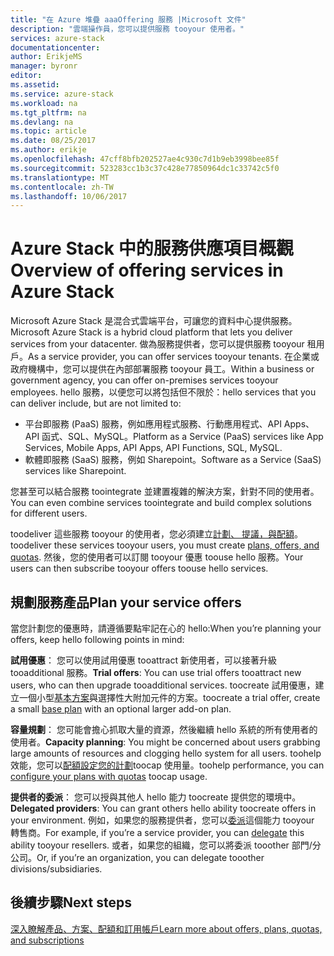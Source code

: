 ```yaml
---
title: "在 Azure 堆疊 aaaOffering 服務 |Microsoft 文件"
description: "雲端操作員，您可以提供服務 tooyour 使用者。"
services: azure-stack
documentationcenter: 
author: ErikjeMS
manager: byronr
editor: 
ms.assetid: 
ms.service: azure-stack
ms.workload: na
ms.tgt_pltfrm: na
ms.devlang: na
ms.topic: article
ms.date: 08/25/2017
ms.author: erikje
ms.openlocfilehash: 47cff8bfb202527ae4c930c7d1b9eb3998bee85f
ms.sourcegitcommit: 523283cc1b3c37c428e77850964dc1c33742c5f0
ms.translationtype: MT
ms.contentlocale: zh-TW
ms.lasthandoff: 10/06/2017
---
```

# <a name="overview-of-offering-services-in-azure-stack"></a><span data-ttu-id="aaa85-103">Azure Stack 中的服務供應項目概觀</span><span class="sxs-lookup"><span data-stu-id="aaa85-103">Overview of offering services in Azure Stack</span></span>

<span data-ttu-id="aaa85-104">Microsoft Azure Stack 是混合式雲端平台，可讓您的資料中心提供服務。</span><span class="sxs-lookup"><span data-stu-id="aaa85-104">Microsoft Azure Stack is a hybrid cloud platform that lets you deliver services from your datacenter.</span></span> <span data-ttu-id="aaa85-105">做為服務提供者，您可以提供服務 tooyour 租用戶。</span><span class="sxs-lookup"><span data-stu-id="aaa85-105">As a service provider, you can offer services tooyour tenants.</span></span> <span data-ttu-id="aaa85-106">在企業或政府機構中，您可以提供在內部部署服務 tooyour 員工。</span><span class="sxs-lookup"><span data-stu-id="aaa85-106">Within a business or government agency, you can offer on-premises services tooyour employees.</span></span> <span data-ttu-id="aaa85-107">hello 服務，以便您可以將包括但不限於：</span><span class="sxs-lookup"><span data-stu-id="aaa85-107">hello services that you can deliver include, but are not limited to:</span></span>

- <span data-ttu-id="aaa85-108">平台即服務 (PaaS) 服務，例如應用程式服務、行動應用程式、API Apps、API 函式、SQL、MySQL。</span><span class="sxs-lookup"><span data-stu-id="aaa85-108">Platform as a Service (PaaS) services like App Services, Mobile Apps, API Apps, API Functions, SQL, MySQL.</span></span>
- <span data-ttu-id="aaa85-109">軟體即服務 (SaaS) 服務，例如 Sharepoint。</span><span class="sxs-lookup"><span data-stu-id="aaa85-109">Software as a Service (SaaS) services like Sharepoint.</span></span>

<span data-ttu-id="aaa85-110">您甚至可以結合服務 toointegrate 並建置複雜的解決方案，針對不同的使用者。</span><span class="sxs-lookup"><span data-stu-id="aaa85-110">You can even combine services toointegrate and build complex solutions for different users.</span></span>

<span data-ttu-id="aaa85-111">toodeliver 這些服務 tooyour 的使用者，您必須建立[計劃、 提議，與配額](azure-stack-plan-offer-quota-overview.md)。</span><span class="sxs-lookup"><span data-stu-id="aaa85-111">toodeliver these services tooyour users, you must create [plans, offers, and quotas](azure-stack-plan-offer-quota-overview.md).</span></span> <span data-ttu-id="aaa85-112">然後，您的使用者可以訂閱 tooyour 優惠 toouse hello 服務。</span><span class="sxs-lookup"><span data-stu-id="aaa85-112">Your users can then subscribe tooyour offers toouse hello services.</span></span>

## <a name="plan-your-service-offers"></a><span data-ttu-id="aaa85-113">規劃服務產品</span><span class="sxs-lookup"><span data-stu-id="aaa85-113">Plan your service offers</span></span>

<span data-ttu-id="aaa85-114">當您計劃您的優惠時，請遵循要點牢記在心的 hello:</span><span class="sxs-lookup"><span data-stu-id="aaa85-114">When you’re planning your offers, keep hello following points in mind:</span></span>

<span data-ttu-id="aaa85-115">**試用優惠**： 您可以使用試用優惠 tooattract 新使用者，可以接著升級 tooadditional 服務。</span><span class="sxs-lookup"><span data-stu-id="aaa85-115">**Trial offers**: You can use trial offers tooattract new users, who can then upgrade tooadditional services.</span></span> <span data-ttu-id="aaa85-116">toocreate 試用優惠，建立一個小型[基本方案](azure-stack-plan-offer-quota-overview.md#base-plan)與選擇性大附加元件的方案。</span><span class="sxs-lookup"><span data-stu-id="aaa85-116">toocreate a trial offer, create a small [base plan](azure-stack-plan-offer-quota-overview.md#base-plan) with an optional larger add-on plan.</span></span>

<span data-ttu-id="aaa85-117">**容量規劃**： 您可能會擔心抓取大量的資源，然後繼續 hello 系統的所有使用者的使用者。</span><span class="sxs-lookup"><span data-stu-id="aaa85-117">**Capacity planning**: You might be concerned about users grabbing large amounts of resources and clogging hello system for all users.</span></span> <span data-ttu-id="aaa85-118">toohelp 效能，您可以[配額設定您的計劃](azure-stack-plan-offer-quota-overview.md#plans)toocap 使用量。</span><span class="sxs-lookup"><span data-stu-id="aaa85-118">toohelp performance, you can [configure your plans with quotas](azure-stack-plan-offer-quota-overview.md#plans) toocap usage.</span></span>

<span data-ttu-id="aaa85-119">**提供者的委派**： 您可以授與其他人 hello 能力 toocreate 提供您的環境中。</span><span class="sxs-lookup"><span data-stu-id="aaa85-119">**Delegated providers**: You can grant others hello ability toocreate offers in your environment.</span></span> <span data-ttu-id="aaa85-120">例如，如果您的服務提供者，您可以[委派](azure-stack-delegated-provider.md)這個能力 tooyour 轉售商。</span><span class="sxs-lookup"><span data-stu-id="aaa85-120">For example, if you’re a service provider, you can [delegate](azure-stack-delegated-provider.md) this ability tooyour resellers.</span></span> <span data-ttu-id="aaa85-121">或者，如果您的組織，您可以將委派 tooother 部門/分公司。</span><span class="sxs-lookup"><span data-stu-id="aaa85-121">Or, if you’re an organization, you can delegate tooother divisions/subsidiaries.</span></span>

## <a name="next-steps"></a><span data-ttu-id="aaa85-122">後續步驟</span><span class="sxs-lookup"><span data-stu-id="aaa85-122">Next steps</span></span>
[<span data-ttu-id="aaa85-123">深入瞭解產品、方案、配額和訂用帳戶</span><span class="sxs-lookup"><span data-stu-id="aaa85-123">Learn more about offers, plans, quotas, and subscriptions</span></span>](azure-stack-plan-offer-quota-overview.md)

